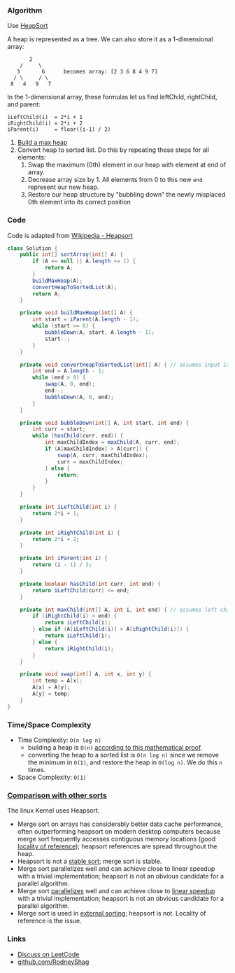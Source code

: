 ### Algorithm

Use [HeapSort](https://en.wikipedia.org/wiki/Heapsort#Algorithm)

A heap is represented as a tree. We can also store it as a 1-dimensional array:

```
       2
    /     \
   3       6      becomes array: [2 3 6 8 4 9 7]
  / \     / \
 8   4   9   7  
```

In the 1-dimensional array, these formulas let us find leftChild, rightChild, and parent:

```
iLeftChild(i)  = 2*i + 1
iRightChild(i) = 2*i + 2
iParent(i)     = floor((i-1) / 2)
```

1. [Build a max heap](https://en.wikipedia.org/wiki/Binary_heap#Building_a_heap)
1. Convert heap to sorted list. Do this by repeating these steps for all elements:
    1. Swap the maximum (0th) element in our heap with element at end of array.
    1. Decrease array size by 1. All elements from 0 to this new `end` represent our new heap.
    1. Restore our heap structure by "bubbling down" the newly misplaced 0th element into its correct position

### Code

Code is adapted from [Wikipedia - Heapsort](https://en.wikipedia.org/wiki/Heapsort#Pseudocode)

```java
class Solution {
    public int[] sortArray(int[] A) {
        if (A == null || A.length <= 1) {
            return A;
        }
        buildMaxHeap(A);
        convertHeapToSortedList(A);
        return A;
    }

    private void buildMaxHeap(int[] A) {
        int start = iParent(A.length - 1);
        while (start >= 0) {
            bubbleDown(A, start, A.length - 1);
            start--;
        }
    }

    private void convertHeapToSortedList(int[] A) { // assumes input is a valid heap
        int end = A.length - 1;
        while (end > 0) {
            swap(A, 0, end);
            end--;
            bubbleDown(A, 0, end);
        }
    }

    private void bubbleDown(int[] A, int start, int end) {
        int curr = start;
        while (hasChild(curr, end)) {
            int maxChildIndex = maxChild(A, curr, end);
            if (A[maxChildIndex] > A[curr]) {
                swap(A, curr, maxChildIndex);
                curr = maxChildIndex;
            } else {
                return;
            }
        }
    }

    private int iLeftChild(int i) {
        return 2*i + 1;
    }

    private int iRightChild(int i) {
        return 2*i + 2;
    }

    private int iParent(int i) {
        return (i - 1) / 2;
    }

    private boolean hasChild(int curr, int end) {
        return iLeftChild(curr) <= end;
    }

    private int maxChild(int[] A, int i, int end) { // assumes left child exists
        if (iRightChild(i) > end) {
            return iLeftChild(i);
        } else if (A[iLeftChild(i)] > A[iRightChild(i)]) {
            return iLeftChild(i);
        } else {
            return iRightChild(i);
        }
    }

    private void swap(int[] A, int x, int y) {
        int temp = A[x];
        A[x] = A[y];
        A[y] = temp;
    }
}
```

### Time/Space Complexity

- Time Complexity: `O(n log n)`
    - building a heap is `O(n)` [according to this mathematical proof](https://en.wikipedia.org/wiki/Binary_heap#Building_a_heap).
    - converting the heap to a sorted list is `O(n log n)` since we remove the minimum in `O(1)`, and restore the heap in `O(log n)`. We do this `n` times.
- Space Complexity: `O(1)`

### [Comparison with other sorts](https://en.wikipedia.org/wiki/Heapsort#Comparison_with_other_sorts)

The linux Kernel uses Heapsort.

- Merge sort on arrays has considerably better data cache performance, often outperforming heapsort on modern desktop computers because merge sort frequently accesses contiguous memory locations (good [locality of reference](https://en.wikipedia.org/wiki/Locality_of_reference)); heapsort references are spread throughout the heap.
- Heapsort is not a [stable sort](https://en.wikipedia.org/wiki/Sorting_algorithm#Stability); merge sort is stable.
- Merge sort parallelizes well and can achieve close to linear speedup with a trivial implementation; heapsort is not an obvious candidate for a parallel algorithm.
- Merge sort [parallelizes](https://en.wikipedia.org/wiki/Parallel_algorithm) well and can achieve close to [linear speedup](https://en.wikipedia.org/wiki/Speedup) with a trivial implementation; heapsort is not an obvious candidate for a parallel algorithm.
- Merge sort is used in [external sorting](https://en.wikipedia.org/wiki/External_sorting); heapsort is not. Locality of reference is the issue.

### Links

- [Discuss on LeetCode](https://leetcode.com/problems/sort-an-array/discuss/357592)
- [github.com/RodneyShag](https://github.com/RodneyShag)
